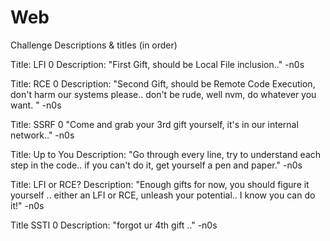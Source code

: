 # Web
Challenge Descriptions & titles (in order)

Title: LFI 0
Description:
"First Gift, should be Local File inclusion.."
-n0s


Title:  RCE 0
Description:
"Second Gift, should be Remote Code Execution, don't harm our systems please.. don't be rude, well nvm, do whatever you want. "
-n0s

Title: SSRF 0
"Come and grab your 3rd gift yourself, it's in our internal network.."
-n0s

Title: Up to You
Description: "Go through every line, try to understand each step in the code.. if you can't do it, get yourself a pen and paper."
-n0s

Title: LFI or RCE?
Description:
"Enough gifts for now, you should figure it yourself .. either an LFI or RCE, unleash your potential.. I know you can do it!"
-n0s

Title SSTI 0
Description:
"forgot ur 4th gift .."
-n0s
